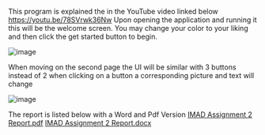 This program is explained the in the YouTube video linked below
https://youtu.be/78SVrwk36Nw
Upon opening the application and running it this will be the welcome screen.
You may change your color to your liking and then click the get started button to begin.

![image](https://github.com/Ethan10434217/Ethan_Andrews_Assignment_2_ST10434217_IMAD/assets/166102180/351e332b-081f-4402-8ae2-7cc6f4af2e2a)

When moving on the second page the UI will be similar with 3 buttons instead of 2
when clicking on a button a corresponding picture and text will change 

![image](https://github.com/Ethan10434217/Ethan_Andrews_Assignment_2_ST10434217_IMAD/assets/166102180/f9f64b7c-fd72-43ff-bb93-b83a84e24b87)

The report is listed below with a Word and Pdf Version
[IMAD Assignment 2 Report.pdf](https://github.com/Ethan10434217/Ethan_Andrews_Assignment_2_ST10434217_IMAD/files/15239028/IMAD.Assignment.2.Report.pdf)
[IMAD Assignment 2 Report.docx](https://github.com/Ethan10434217/Ethan_Andrews_Assignment_2_ST10434217_IMAD/files/15239030/IMAD.Assignment.2.Report.docx)
